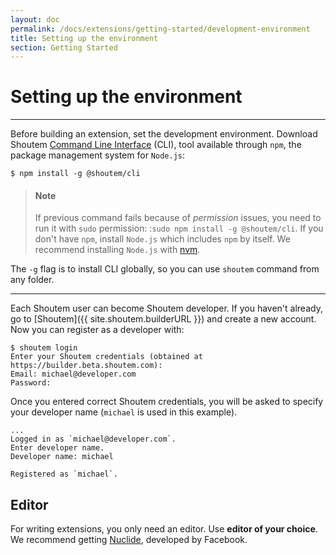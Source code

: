 ```yaml
---
layout: doc
permalink: /docs/extensions/getting-started/development-environment
title: Setting up the environment
section: Getting Started
---
```


# Setting up the environment
<hr />

Before building an extension, set the development environment. Download Shoutem [Command Line Interface](https://www.npmjs.com/package/@shoutem/cli) (CLI), tool available through `npm`, the package management system for `Node.js`:

```ShellSession
$ npm install -g @shoutem/cli
``` 

> #### Note
> If previous command fails because of _permission_ issues, you need to run it with `sudo` permission: :`sudo npm install -g @shoutem/cli`. If you don't have `npm`, install `Node.js` which includes `npm` by itself. We recommend installing `Node.js` with [nvm](https://github.com/creationix/nvm).

The ```-g``` flag is to install CLI globally, so you can use `shoutem` command from any folder.

<hr />

Each Shoutem user can become Shoutem developer. If you haven't already, go to [Shoutem]({{ site.shoutem.builderURL }}) and create a new account. Now you can register as a developer with:

```ShellSession
$ shoutem login
Enter your Shoutem credentials (obtained at https://builder.beta.shoutem.com):
Email: michael@developer.com
Password:
```

Once you entered correct Shoutem credentials, you will be asked to specify your developer name (`michael` is used in this example).

```ShellSession
...
Logged in as `michael@developer.com`.
Enter developer name.
Developer name: michael

Registered as `michael`.
```

## Editor
For writing extensions, you only need an editor. Use **editor of your choice**. We recommend getting [Nuclide](https://nuclide.io/), developed by Facebook.
